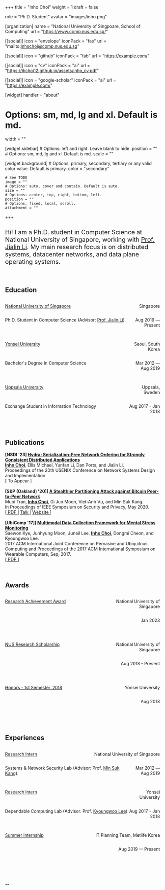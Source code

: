 +++
title = "Inho Choi"
weight = 1
draft = false

role = "Ph.D. Student" 
avatar = "images/inho.png"

[organization]
  name = "National University of Singpoare, School of Computing"
  url = "https://www.comp.nus.edu.sg/"

[[social]]
  icon = "envelope"
  iconPack = "fas"
  url = "mailto:inhochoi@comp.nus.edu.sg"

[[social]]
  icon = "github"
  iconPack = "fab"
  url = "https://example.com/"

[[social]]
  icon = "cv"
  iconPack = "ai"
  url = "https://ihchoi12.github.io/assets/inho_cv.pdf"

[[social]]
  icon = "google-scholar"
  iconPack = "ai"
  url = "https://example.com/"

[widget]
  handler = "about"
    
  # Options: sm, md, lg and xl. Default is md.
  width = ""

  [widget.sidebar]
    # Options: left and right. Leave blank to hide.
    position = ""
    # Options: sm, md, lg and xl. Default is md.
    scale = ""
    
  [widget.background]
    # Options: primary, secondary, tertiary or any valid color value. Default is primary.
    color = "secondary"
    
    # See TODO
    image = ""
    # Options: auto, cover and contain. Default is auto.
    size = ""
    # Options: center, top, right, bottom, left.
    position = ""
    # Options: fixed, local, scroll.
    attachment = ""
+++
## 
<p style="font-size:20px">
Hi! I am a Ph.D. student in Computer Science at National University of Singapore, 
working with <a href="https://www.comp.nus.edu.sg/~lijl/">Prof. Jialin Li</a>.
My main research focus is on distributed systems, datacenter networks, and data plane 
operating systems. 
</p> 
<br style = “line-height:100px;”>

## Education
  <div id="header">
      <p style="float: left; width: 80%; text-align: left;">
        <a href="https://www.comp.nus.edu.sg/~lijl/" class="font-bold">National University of Singapore</a>
      </p>
      <p style="float: left; width: 20%; text-align: right;">
        Singapore
      </p>
      <p style="float: left; width: 80%; text-align: left;">
        Ph.D. Student in Computer Science 
        (Advisor: <a href="https://www.comp.nus.edu.sg/~lijl/" >Prof. Jialin Li</a>)
      </p>
      <p style="float: left; width: 20%; height: 50px; text-align: right;">
        Aug 2019 — Present
      </p>
      <!--  -->
      <p style="float: left; width: 80%; text-align: left;">
        <a href="https://www.yonsei.ac.kr/en_sc/index.jsp" class="font-bold">Yonsei University</a>
      </p>
      <p style="float: left; width: 20%; text-align: right;">
        Seoul, South Korea
      </p>
      <p style="float: left; width: 80%; text-align: left;">
        Bachelor's Degree in Computer Science
      </p>
      <p style="float: left; width: 20%; height: 50px; text-align: right;">
        Mar 2012 — Aug 2019
      </p>
      <!--  -->
      <p style="float: left; width: 80%; text-align: left;">
        <a href="https://www.it.uu.se/" class="font-bold">Uppsala University</a>
      </p>
      <p style="float: left; width: 20%; text-align: right;">
        Uppsala, Sweden
      </p>
      <p style="float: left; width: 80%; text-align: left;">
        Exchange Student in Information Technology
      </p>
      <p style="float: left; width: 20%; height: 100px; text-align: right;">
        Aug 2017 - Jan 2018
      </p>
  </div>

## Publications
  <b>[NSDI '23]
  <a href="https://www.usenix.org/conference/nsdi23/presentation/choi"> Hydra: Serialization-Free Network Ordering for Strongly Consistent Distributed Applications</a> </b> <br>
  <b><u>Inho Choi</u></b>, Ellis Michael, Yunfan Li, Dan Ports, and Jialin Li. <br>
  Proceedings of the 20th USENIX Conference on Network Systems Design and Implementation<br>
  [ To Appear ]
  <br><br>
  <b>[S\&P (Oakland) '20]]
  <a href="https://ihchoi12.github.io/assets/tran2020stealthier.pdf">
  A Stealthier Partitioning Attack against Bitcoin Peer-to-Peer Network</a> </b> <br>
  Muoi Tran, <b><u>Inho Choi</u></b>, Gi Jun Moon, Viet-Anh Vu, and Min Suk Kang. <br>
  In Proceedings of IEEE Symposium on Security and Privacy, May 2020.<br>
  [<a href="https://ihchoi12.github.io/assets/tran2020stealthier.pdf"> PDF </a> | 
  <a href="https://www.youtube.com/watch?v=MYuj7iksxKA"> Talk </a> |
  <a href="https://erebus-attack.comp.nus.edu.sg/"> Website </a>]
  <br><br>
  <b>[UbiComp '17]]
  <a href="https://ubicomp-mental-health.github.io/papers/2017/stress-kye.pdf">
  Multimodal Data Collection Framework for Mental Stress Monitoring</a> </b> <br>
  Saewon Kye, Junhyung Moon, Juneil Lee, <b><u>Inho Choi</u></b>, Dongmi Cheon, and Kyoungwoo Lee. <br>
  2017 ACM International Joint Conference on Pervasive and Ubiquitous Computing and Proceedings of the 2017 ACM International Symposium on Wearable Computers, Sep, 2017.<br>
  [<a href="https://ubicomp-mental-health.github.io/papers/2017/stress-kye.pdf"> PDF </a>]
<br><br><br>
## Awards
<div>
    <p style="float: left; width: 60%; text-align: left;">
      <a href="https://www.comp.nus.edu.sg/programmes/pg/awards/deans/" class="font-bold">Research Achievement Award</a>
    </p>
    <p style="float: left; width: 40%; text-align: right;">
      National University of Singapore
    </p>
    <p style="float: left; width: 100%; height: 50px; text-align: right;">
      Jan 2023
    </p>
    <p style="float: left; width: 60%; text-align: left;">
      <a href="https://www.comp.nus.edu.sg/programmes/pg/phdcs/scholarships/#financial" class="font-bold">NUS Research Scholarship</a>
    </p>
    <p style="float: left; width: 40%; text-align: right;">
      National University of Singapore
    </p>
    <p style="float: left; width: 100%; height: 50px; text-align: right;">
      Aug 2018 - Present
    </p>
    <p style="float: left; width: 60%; text-align: left;">
      <a href="https://cs.yonsei.ac.kr:59290/eng/index.php" class="font-bold">Honors - 1st Semester, 2018</a>
    </p>
    <p style="float: left; width: 40%; text-align: right;">
      Yonsei University
    </p>
    <p style="float: left; width: 100%; height: 100px; text-align: right;">
      Aug 2018
    </p>
</div>

 ## Experiences
 <div>
    <p style="float: left; width: 50%; text-align: left;">
      <a href="https://www.yonsei.ac.kr/en_sc/index.jsp" class="font-bold">Research Intern</a>
    </p>
    <p style="float: left; width: 50%; text-align: right;">
      National University of Singapore
    </p>
    <p style="float: left; width: 80%; text-align: left;">
      Systems & Network Security Lab (Advisor: Prof. <a href="https://netsp.kaist.ac.kr/" >Min Suk Kang</a>).
    </p>
    <p style="float: left; width: 20%; height: 50px; text-align: right;">
      Mar 2012 — Aug 2019
    </p>
    <!--  -->
    <p style="float: left; width: 80%; text-align: left;">
      <a href="https://www.yonsei.ac.kr/en_sc/index.jsp" class="font-bold">Research Intern</a>
    </p>
    <p style="float: left; width: 20%; text-align: right;">
      Yonsei University
    </p>
    <p style="float: left; width: 80%; text-align: left;">
      Dependable Computing Lab (Advisor: Prof. <a href="http://dclab.yonsei.ac.kr/" >Kyoungwoo Lee</a>).
    </p>
    <p style="float: left; width: 20%; height: 50px; text-align: right;">
      Aug 2017 - Jan 2018
    </p>
    <!--  -->
    <p style="float: left; width: 50%; text-align: left;">
      <a href="" class="font-bold">Summer Internship</a>
    </p>
    <p style="float: left; width: 50%; text-align: right;">
      IT Planning Team, Metlife Korea
    </p>
    <p style="float: left; width: 100%; height: 100px; text-align: right;">
      Aug 2019 — Present
    </p>
    <!--  -->
</div>
<br>

##### --